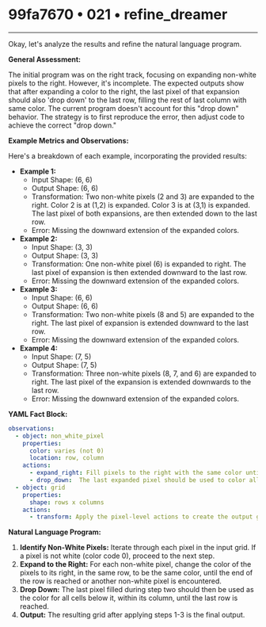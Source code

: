 # 99fa7670 • 021 • refine_dreamer

---
Okay, let's analyze the results and refine the natural language program.

**General Assessment:**

The initial program was on the right track, focusing on expanding non-white pixels to the right. However, it's incomplete. The expected outputs show that after expanding a color to the right, the last pixel of that expansion should also 'drop down' to the last row, filling the rest of last column with same color. The current program doesn't account for this "drop down" behavior. The strategy is to first reproduce the error, then adjust code to achieve the correct "drop down."

**Example Metrics and Observations:**

Here's a breakdown of each example, incorporating the provided results:

*   **Example 1:**
    *   Input Shape: (6, 6)
    *   Output Shape: (6, 6)
    *   Transformation: Two non-white pixels (2 and 3) are expanded to the right.
      Color 2 is at (1,2) is expanded.
      Color 3 is at (3,1) is expanded.
      The last pixel of both expansions, are then extended down to the last row.
    *   Error: Missing the downward extension of the expanded colors.
*   **Example 2:**
    *   Input Shape: (3, 3)
    *   Output Shape: (3, 3)
    *   Transformation: One non-white pixel (6) is expanded to right.
      The last pixel of expansion is then extended downward to the last row.
    *   Error: Missing the downward extension of the expanded colors.
*   **Example 3:**
    *   Input Shape: (6, 6)
    *   Output Shape: (6, 6)
    *   Transformation: Two non-white pixels (8 and 5) are expanded to the right.
      The last pixel of expansion is extended downward to the last row.
    *   Error: Missing the downward extension of the expanded colors.
*   **Example 4:**
    *   Input Shape: (7, 5)
    *   Output Shape: (7, 5)
    *   Transformation: Three non-white pixels (8, 7, and 6) are expanded to right.
      The last pixel of the expansion is extended downwards to the last row.
    *   Error: Missing the downward extension of the expanded colors.

**YAML Fact Block:**

```yaml
observations:
  - object: non_white_pixel
    properties:
      color: varies (not 0)
      location: row, column
    actions:
      - expand_right: Fill pixels to the right with the same color until a non-white pixel or the end of the row is reached.
      - drop_down:  The last expanded pixel should be used to color all cells below in its column to the end of the column.
  - object: grid
    properties:
      shape: rows x columns
    actions:
      - transform: Apply the pixel-level actions to create the output grid.
```

**Natural Language Program:**

1.  **Identify Non-White Pixels:** Iterate through each pixel in the input grid. If a pixel is not white (color code 0), proceed to the next step.
2.  **Expand to the Right:** For each non-white pixel, change the color of the pixels to its right, in the same row, to be the same color, until the end of the row is reached or another non-white pixel is encountered.
3.  **Drop Down:** The last pixel filled during step two should then be used as the color for all cells below it, within its column, until the last row is reached.
4.  **Output:** The resulting grid after applying steps 1-3 is the final output.

